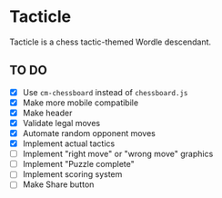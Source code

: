 # Tacticle
Tacticle is a chess tactic-themed Wordle descendant. 

## TO DO
- [x] Use `cm-chessboard` instead of `chessboard.js`
- [x] Make more mobile compatibile
- [x] Make header
- [x] Validate legal moves
- [x] Automate random opponent moves
- [x] Implement actual tactics
- [ ] Implement "right move" or "wrong move" graphics
- [ ] Implement "Puzzle complete"
- [ ] Implement scoring system
- [ ] Make Share button